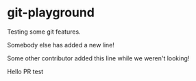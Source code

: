 # git-playground
Testing some git features.

Somebody else has added a new line!

Some other contributor added this line while we weren't looking!

Hello PR test

